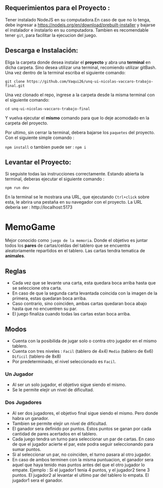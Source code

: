 ## Requerimientos para el Proyecto :

Tener instalado NodeJS en su computadora.En caso de que no lo tenga, debe ingresar a https://nodejs.org/en/download/prebuilt-installer y bajarse el instalador e instalarlo en su computadora.
Tambien es recomendable tener `git`, para facilitar la ejecucion del juego.  

## Descarga e Instalación:
Eliga la carpeta donde desea instalar el **proyecto** y abra una **terminal** en dicha carpeta. Sino desea utilizar una terminal, recomiendo utilizar gitBash. 
Una vez dentro de la terminal escriba el siguiente comando:


`git clone https://github.com/Vaqui26/unq-ui-nicolas-vaccaro-trabajo-final.git`

Una vez clonado el repo, ingrese a la carpeta desde la misma terminal con el siguiente comando:

`cd unq-ui-nicolas-vaccaro-trabajo-final`

Y vuelva ejecutar el **mismo** comando para que lo deje acomodado en la carpeta del proyecto.

Por ultimo, sin cerrar la terminal, debera bajarse los `paquetes` del proyecto. Con el siguiente simple comando :

`npm install` o tambien puede ser : `npm i`

## Levantar el Proyecto:

Si seguiste todas las instrucciones correctamente. Estando abierta la terminal, deberas ejecutar el siguiente comando :

`npm run dev`

En la terminal se le mostrara una URL, que ejecutando `Ctrl+click` sobre esta, le abrira una pestaña en su navegador con el proyecto.
La URL deberia ser : http://localhost:5173

# MemoGame

Mejor conocido como `juego de la memoria`. Donde el objetivo es juntar todos los **pares** de cartas/celdas del tablero que se encuentra aleatoriamente repartidos en el tablero.
Las cartas tendra tematica de **animales**. 

## Reglas

 -  Cada vez que se levante una carta, esta quedara boca arriba hasta que se seleccione otra carta.
 - En caso de que la segunda carta levantada coincida con la imagen de la primera, estas quedaran boca arriba.
 - Caso contrario, sino coinciden, ambas cartas quedaran boca abajo hasta que no encuentren su par.
 - El juego finaliza cuando todas las cartas estan boca arriba.

## Modos

 - Cuenta con la posibilida de jugar solo o contra otro jugador en el mismo tablero.
 - Cuenta con tres niveles : 
`Facil` (tablero de 4x4)
`Medio` (tablero de 6x6)
`Dificil` (tablero de 8x8)
 - Por predeterminado, el nivel seleccionado es `Facil`.

### Un Jugador

 - Al ser un solo jugador, el objetivo sigue siendo el mismo.
 - Se le permite elejir un nivel de dificultad.

### Dos Jugadores

 - Al ser dos jugadores, el objetivo final sigue siendo el mismo. Pero donde habra un ganador.
 - Tambien se permite elejir un nivel de dificultad.
 - El ganador sera definido por puntos. Estos puntos se ganan por cada cantidad de pares acertados en el tablero.
 - Cada juego tendra un turno para seleccionar un par de cartas. En caso de que el jugador acierte el par, este podra seguir seleccionando para sumar puntos.
 - Si al seleccionar un par, no coinciden, el turno pasara al otro jugador. 
 - En caso de ambos terminen con la misma puntuacion, el ganador sera aquel que haya tenido mas puntos antes del que el otro jugador lo empate. Ejemplo : 
 Si el jugador1 tenia 4 puntos, y el jugador2 tiene 3 puntos. El jugador2 al levantar el ultimo par del tablero lo empata. El jugador1 sera el ganador. 
